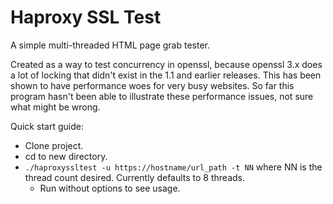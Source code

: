 # Haproxy SSL Test

A simple multi-threaded HTML page grab tester.

Created as a way to test concurrency in openssl, because openssl 3.x
does a lot of locking that didn't exist in the 1.1 and earlier releases.
This has been shown to have performance woes for very busy websites.
So far this program hasn't been able to illustrate these performance
issues, not sure what might be wrong.

Quick start guide:

* Clone project.
* cd to new directory.
* `./haproxyssltest -u https://hostname/url_path -t NN` where NN is the
thread count desired.  Currently defaults to 8 threads.
  * Run without options to see usage.


